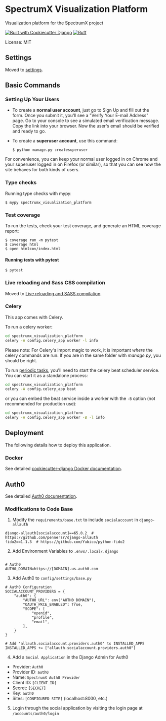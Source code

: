 # SpectrumX Visualization Platform

Visualization platform for the SpectrumX project

[![Built with Cookiecutter Django](https://img.shields.io/badge/built%20with-Cookiecutter%20Django-ff69b4.svg?logo=cookiecutter)](https://github.com/cookiecutter/cookiecutter-django/)
[![Ruff](https://img.shields.io/endpoint?url=https://raw.githubusercontent.com/astral-sh/ruff/main/assets/badge/v2.json)](https://github.com/astral-sh/ruff)

License: MIT

## Settings

Moved to [settings](http://cookiecutter-django.readthedocs.io/en/latest/settings.html).

## Basic Commands

### Setting Up Your Users

- To create a **normal user account**, just go to Sign Up and fill out the form. Once you submit it, you'll see a "Verify Your E-mail Address" page. Go to your console to see a simulated email verification message. Copy the link into your browser. Now the user's email should be verified and ready to go.

- To create a **superuser account**, use this command:

      $ python manage.py createsuperuser

For convenience, you can keep your normal user logged in on Chrome and your superuser logged in on Firefox (or similar), so that you can see how the site behaves for both kinds of users.

### Type checks

Running type checks with mypy:

    $ mypy spectrumx_visualization_platform

### Test coverage

To run the tests, check your test coverage, and generate an HTML coverage report:

    $ coverage run -m pytest
    $ coverage html
    $ open htmlcov/index.html

#### Running tests with pytest

    $ pytest

### Live reloading and Sass CSS compilation

Moved to [Live reloading and SASS compilation](https://cookiecutter-django.readthedocs.io/en/latest/developing-locally.html#sass-compilation-live-reloading).

### Celery

This app comes with Celery.

To run a celery worker:

```bash
cd spectrumx_visualization_platform
celery -A config.celery_app worker -l info
```

Please note: For Celery's import magic to work, it is important _where_ the celery commands are run. If you are in the same folder with _manage.py_, you should be right.

To run [periodic tasks](https://docs.celeryq.dev/en/stable/userguide/periodic-tasks.html), you'll need to start the celery beat scheduler service. You can start it as a standalone process:

```bash
cd spectrumx_visualization_platform
celery -A config.celery_app beat
```

or you can embed the beat service inside a worker with the `-B` option (not recommended for production use):

```bash
cd spectrumx_visualization_platform
celery -A config.celery_app worker -B -l info
```

## Deployment

The following details how to deploy this application.

### Docker

See detailed [cookiecutter-django Docker documentation](http://cookiecutter-django.readthedocs.io/en/latest/deployment-with-docker.html).

## Auth0

See detailed [Auth0 documentation](https://auth0.com/docs).

### Modifications to Code Base

1. Modify the `requirements/base.txt` to include `socialaccount` in `django-allauth`

```
django-allauth[socialaccount]==65.0.2  # https://github.com/pennersr/django-allauth
fido2==1.1.3  # https://github.com/Yubico/python-fido2
```

2. Add Environment Variables to `.envs/.local/.django`

```

# Auth0
AUTH0_DOMAIN=https://[DOMAIN].us.auth0.com
```

3. Add Auth0 to `config/settings/base.py`

```
# Auth0 Configuration
SOCIALACCOUNT_PROVIDERS = {
    "auth0": {
        "AUTH0_URL": env("AUTH0_DOMAIN"),
        "OAUTH_PKCE_ENABLED": True,
        "SCOPE": [
            "openid",
            "profile",
            "email",
        ],
    }
}

# Add 'allauth.socialaccount.providers.auth0' to INSTALLED_APPS
INSTALLED_APPS += ["allauth.socialaccount.providers.auth0"]
```

4. Add a `Social Application` in the Django Admin for Auth0

- Provider: `Auth0`
- Provider ID: `auth0`
- Name: `SpectrumX Auth0 Provider`
- Client ID: `[CLIENT_ID]`
- Secret: `[SECRET]`
- Key: `auth0`
- Sites: `[CONFIGURED SITE]` (localhost:8000, etc.)

5. Login through the social application by visiting the login page at `/accounts/auth0/login`